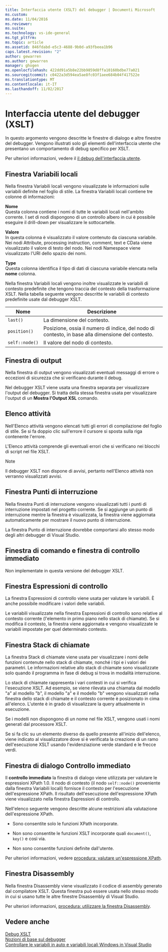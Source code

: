 ```yaml
---
title: Interfaccia utente (XSLT) del debugger | Documenti Microsoft
ms.custom: 
ms.date: 11/04/2016
ms.reviewer: 
ms.suite: 
ms.technology: vs-ide-general
ms.tgt_pltfrm: 
ms.topic: article
ms.assetid: 846fdabd-e5c3-4688-9b0d-a93fbeea1b96
caps.latest.revision: "2"
author: gewarren
ms.author: gewarren
manager: ghogen
ms.openlocfilehash: 422dd91a5b8e22bb9859d8ffa10160bdbe77a021
ms.sourcegitcommit: c0422a3d594ea5ae8fc03f1aee684b04f417522e
ms.translationtype: MT
ms.contentlocale: it-IT
ms.lasthandoff: 11/02/2017
---
```

# <a name="debugger-user-interface-xslt"></a>Interfaccia utente del debugger (XSLT)
In questo argomento vengono descritte le finestre di dialogo e altre finestre del debugger. Vengono illustrati solo gli elementi dell'interfaccia utente che presentano un comportamento di debug specifico per XSLT.  
  
 Per ulteriori informazioni, vedere il [il debug dell'interfaccia utente](../debugger/debugging-user-interface-reference.md).  
  
## <a name="locals-window"></a>Finestra Variabili locali  
 Nella finestra Variabili locali vengono visualizzate le informazioni sulle variabili definite nel foglio di stile. La finestra Variabili locali contiene tre colonne di informazioni:  
  
 **Nome**  
 Questa colonna contiene i nomi di tutte le variabili locali nell'ambito corrente. I set di nodi dispongono di un controllo albero in cui è possibile eseguire il drill-down per visualizzare le sottocartelle.  
  
 **Valore**  
 In questa colonna è visualizzato il valore contenuto da ciascuna variabile. Nei nodi Attribute, processing instruction, comment, text e CData viene visualizzato il valore di testo del nodo. Nei nodi Namespace viene visualizzato l'URI dello spazio dei nomi.  
  
 **Type**  
 Questa colonna identifica il tipo di dati di ciascuna variabile elencata nella **nome** colonna.  
  
 Nella finestra Variabili locali vengono inoltre visualizzate le variabili di contesto predefinite che tengono traccia del contesto della trasformazione XSLT. Nella tabella seguente vengono descritte le variabili di contesto predefinite usate dal debugger XSLT.  
  
|Nome|Descrizione|  
|----------|-----------------|  
|`last()`|La dimensione del contesto.|  
|`position()`|Posizione, ossia il numero di indice, del nodo di contesto, in base alla dimensione del contesto.|  
|`self::node()`|Il valore del nodo di contesto.|  
  
## <a name="output-window"></a>Finestra di output  
 Nella finestra di output vengono visualizzati eventuali messaggi di errore o eccezioni di sicurezza che si verificano durante il debug.  
  
 Nel debugger XSLT viene usata una finestra separata per visualizzare l'output del debugger. Si tratta della stessa finestra usata per visualizzare l'output di un **Mostra l'Output XSL** comando.  
  
## <a name="task-list"></a>Elenco attività  
 Nell'Elenco attività vengono elencati tutti gli errori di compilazione del foglio di stile. Se si fa doppio clic sull'errore il cursore si sposta sulla riga contenente l'errore.  
  
 L'Elenco attività comprende gli eventuali errori che si verificano nei blocchi di script nel file XSLT.  
  
> [!NOTE]
>  Il debugger XSLT non dispone di avvisi, pertanto nell'Elenco attività non verranno visualizzati avvisi.  
  
## <a name="breakpoints-window"></a>Finestra Punti di interruzione  
 Nella finestra Punti di interruzione vengono visualizzati tutti i punti di interruzione impostati nel progetto corrente. Se si aggiunge un punto di interruzione mentre la finestra è visualizzata, la finestra viene aggiornata automaticamente per mostrare il nuovo punto di interruzione.  
  
 La finestra Punto di interruzione dovrebbe comportarsi allo stesso modo degli altri debugger di Visual Studio.  
  
## <a name="command-windowimmediate-window"></a>Finestra di comando e finestra di controllo immediato  
 Non implementate in questa versione del debugger XSLT.  
  
## <a name="watch-window"></a>Finestra Espressioni di controllo  
 La finestra Espressioni di controllo viene usata per valutare le variabili. È anche possibile modificare i valori delle variabili.  
  
 Le variabili visualizzate nella finestra Espressioni di controllo sono relative al contesto corrente (l'elemento in primo piano nello stack di chiamate). Se si modifica il contesto, la finestra viene aggiornata e vengono visualizzate le variabili impostate per quel determinato contesto.  
  
## <a name="call-stack-window"></a>Finestra Stack di chiamate  
 La finestra Stack di chiamate viene usata per visualizzare i nomi delle funzioni contenute nello stack di chiamate, nonché i tipi e i valori dei parametri. Le informazioni relative allo stack di chiamate sono visualizzate solo quando il programma in fase di debug si trova in modalità interruzione.  
  
 Lo stack di chiamate rappresenta i vari contesti in cui si verifica l'esecuzione XSLT. Ad esempio, se viene rilevata una chiamata dal modello "a" al modello "b", il modello "a" e il modello "b" vengono visualizzati nella finestra dello stack di chiamate e il contesto corrente è posizionato in cima all'elenco. L'utente è in grado di visualizzare la query attualmente in esecuzione.  
  
 Se i modelli non dispongono di un nome nel file XSLT, vengono usati i nomi generati dal processore XSLT.  
  
 Se si fa clic su un elemento diverso da quello presente all'inizio dell'elenco, viene indicato al visualizzatore dove si è verificata la creazione di un ramo dell'esecuzione XSLT usando l'evidenziazione verde standard e le frecce verdi.  
  
## <a name="quickwatch-dialog-box"></a>Finestra di dialogo Controllo immediato  
 Il **controllo immediato** la finestra di dialogo viene utilizzata per valutare le espressioni XPath 1.0. Il nodo di contesto (il nodo `self::node()` proveniente dalla finestra Variabili locali) fornisce il contesto per l'esecuzione dell'espressione XPath. Il risultato dell'esecuzione dell'espressione XPath viene visualizzato nella finestra Espressioni di controllo.  
  
 Nell'elenco seguente vengono descritte alcune restrizioni alla valutazione dell'espressione XPath.  
  
-   Sono consentite solo le funzioni XPath incorporate.  
  
-   Non sono consentite le funzioni XSLT incorporate quali `document()`, `key()` e così via.  
  
-   Non sono consentite funzioni definite dall'utente.  
  
Per ulteriori informazioni, vedere [procedura: valutare un'espressione XPath](../xml-tools/how-to-evaluate-an-xpath-expression.md).  
  
## <a name="disassembly-window"></a>Finestra Disassembly  
 Nella finestra Disassembly viene visualizzato il codice di assembly generato dal compilatore XSLT. Questa finestra può essere usata nello stesso modo in cui si usano tutte le altre finestre Disassembly di Visual Studio.  
  
 Per ulteriori informazioni, [procedura: utilizzare la finestra Disassembly](../debugger/how-to-use-the-disassembly-window.md).  
  
## <a name="see-also"></a>Vedere anche  
 [Debug XSLT](../xml-tools/debugging-xslt.md)   
 [Nozioni di base sul debugger](../debugger/debugger-basics.md)   
 [Controllare le variabili in auto e variabili locali Windows in Visual Studio](../debugger/autos-and-locals-windows.md)